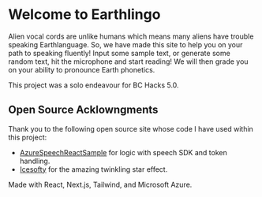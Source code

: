 # Welcome to Earthlingo

Alien vocal cords are unlike humans which means many aliens have trouble speaking Earthlanguage. So, we have made this site to help you on your path to speaking fluently! Input some sample text, or generate some random text, hit the microphone and start reading! We will then grade you on your ability to pronounce Earth phonetics.

This project was a solo endeavour for BC Hacks 5.0.


## Open Source Acklowngments

Thank you to the following open source site whose code I have used within this project:

- [AzureSpeechReactSample](https://github.com/Azure-Samples/AzureSpeechReactSample) for logic with speech SDK and token handling.
- [Icesofty](https://tailwindcomponents.com/component/landing-page-with-twinkling-stars) for the amazing twinkling star effect.

Made with React, Next.js, Tailwind, and Microsoft Azure.
